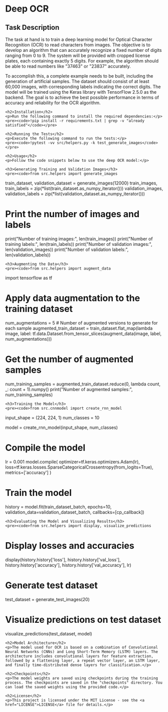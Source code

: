 <!DOCTYPE html>
<html>
<head>
    <title>Deep OCR README</title>
</head>
<body>
    <h1>Deep OCR</h1>
    <h2>Task Description</h2>
    <p>The task at hand is to train a deep learning model for Optical Character Recognition (OCR) to read characters from images. The objective is to develop an algorithm that can accurately recognize a fixed number of digits ranging from 0 to 9. The system will be provided with cropped license plates, each containing exactly 5 digits. For example, the algorithm should be able to read numbers like "37463" or "23837" accurately.</p>
    <p>To accomplish this, a complete example needs to be built, including the generation of artificial samples. The dataset should consist of at least 60,000 images, with corresponding labels indicating the correct digits. The model will be trained using the Keras library with TensorFlow 2.5.0 as the backend. The goal is to achieve the best possible performance in terms of accuracy and reliability for the OCR algorithm.</p>

    <h2>Installation</h2>
    <p>Run the following command to install the required dependencies:</p>
    <pre><code>!pip install -r requirements.txt | grep -v "already satisfied"</code></pre>

    <h2>Running the Tests</h2>
    <p>Execute the following command to run the tests:</p>
    <pre><code>!pytest -vv src/helpers.py -k test_generate_images</code></pre>

    <h2>Usage</h2>
    <p>Follow the code snippets below to use the deep OCR model:</p>

    <h3>Generating Training and Validation Images</h3>
    <pre><code>from src.helpers import generate_images

train_dataset, validation_dataset = generate_images(12000)
train_images, train_labels = zip(*list(train_dataset.as_numpy_iterator()))
validation_images, validation_labels = zip(*list(validation_dataset.as_numpy_iterator()))

# Print the number of images and labels
print("Number of training images:", len(train_images))
print("Number of training labels:", len(train_labels))
print("Number of validation images:", len(validation_images))
print("Number of validation labels:", len(validation_labels))</code></pre>

    <h3>Augmenting the Data</h3>
    <pre><code>from src.helpers import augment_data
import tensorflow as tf

# Apply data augmentation to the training dataset
num_augmentations = 5  # Number of augmented versions to generate for each sample
augmented_train_dataset = train_dataset.flat_map(lambda image, label: tf.data.Dataset.from_tensor_slices(augment_data(image, label, num_augmentations)))

# Get the number of augmented samples
num_training_samples = augmented_train_dataset.reduce(0, lambda count, _: count + 1).numpy()
print("Number of augmented samples:", num_training_samples)</code></pre>

    <h3>Training the Model</h3>
    <pre><code>from src.cnnmodel import create_rnn_model

input_shape = (224, 224, 1)
num_classes = 10

model = create_rnn_model(input_shape, num_classes)

# Compile the model
lr = 0.001
model.compile(
    optimizer=tf.keras.optimizers.Adam(lr),
    loss=tf.keras.losses.SparseCategoricalCrossentropy(from_logits=True),
    metrics=['accuracy']
)

# Train the model
history = model.fit(train_dataset_batch, epochs=10, validation_data=validation_dataset_batch, callbacks=[cp_callback])</code></pre>

    <h3>Evaluating the Model and Visualizing Results</h3>
    <pre><code>from src.helpers import display, visualize_predictions

# Display losses and accuracies
display(history.history['loss'], history.history['val_loss'], history.history['accuracy'], history.history['val_accuracy'], lr)

# Generate test dataset
test_dataset = generate_test_images(20)

# Visualize predictions on test dataset
visualize_predictions(test_dataset, model)</code></pre>

    <h2>Model Architecture</h2>
    <p>The model used for OCR is based on a combination of Convolutional Neural Networks (CNNs) and Long Short-Term Memory (LSTM) layers. The architecture includes convolutional layers for feature extraction, followed by a flattening layer, a repeat vector layer, an LSTM layer, and finally time-distributed dense layers for classification.</p>

    <h2>Checkpoints</h2>
    <p>The model weights are saved using checkpoints during the training process. The checkpoints are saved in the "checkpoints" directory. You can load the saved weights using the provided code.</p>

    <h2>License</h2>
    <p>This project is licensed under the MIT License - see the <a href="LICENSE">LICENSE</a> file for details.</p>
</body>
</html>
